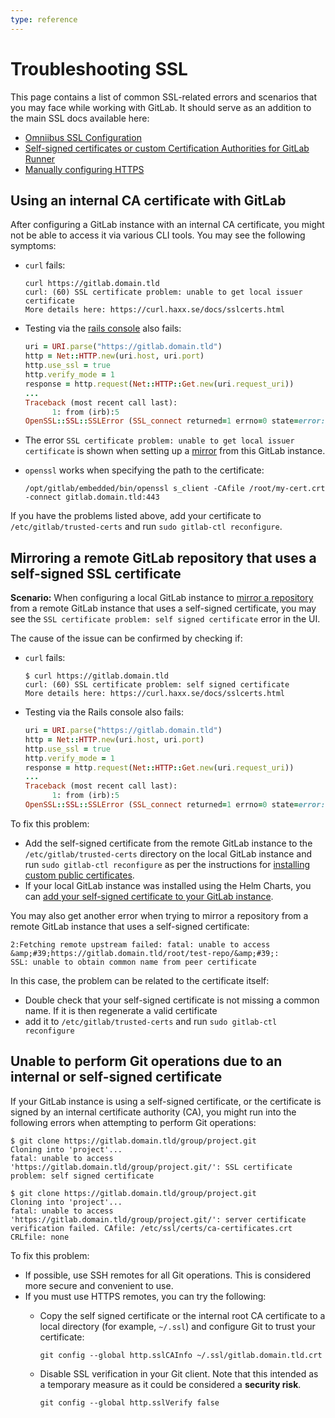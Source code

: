 ```yaml
---
type: reference
---
```


# Troubleshooting SSL

This page contains a list of common SSL-related errors and scenarios that you may face while working with GitLab.
It should serve as an addition to the main SSL docs available here:

- [Omniibus SSL Configuration](https://docs.gitlab.com/omnibus/settings/ssl.html)
- [Self-signed certificates or custom Certification Authorities for GitLab Runner](https://docs.gitlab.com/runner/configuration/tls-self-signed.html)
- [Manually configuring HTTPS](https://docs.gitlab.com/omnibus/settings/nginx.html#manually-configuring-https)

## Using an internal CA certificate with GitLab

After configuring a GitLab instance with an internal CA certificate, you might not be able to access it via various CLI tools. You may see the following symptoms:

- `curl` fails:

  ```shell
  curl https://gitlab.domain.tld
  curl: (60) SSL certificate problem: unable to get local issuer certificate
  More details here: https://curl.haxx.se/docs/sslcerts.html
  ```

- Testing via the [rails console](https://docs.gitlab.com/omnibus/maintenance/#starting-a-rails-console-session) also fails:

  ```ruby
  uri = URI.parse("https://gitlab.domain.tld")
  http = Net::HTTP.new(uri.host, uri.port)
  http.use_ssl = true
  http.verify_mode = 1
  response = http.request(Net::HTTP::Get.new(uri.request_uri))
  ...
  Traceback (most recent call last):
        1: from (irb):5
  OpenSSL::SSL::SSLError (SSL_connect returned=1 errno=0 state=error: certificate verify failed (unable to get local issuer certificate))
  ```

- The error `SSL certificate problem: unable to get local issuer certificate` is shown when setting up a [mirror](../../user/project/repository/repository_mirroring.md#repository-mirroring) from this GitLab instance.
- `openssl` works when specifying the path to the certificate:

  ```shell
  /opt/gitlab/embedded/bin/openssl s_client -CAfile /root/my-cert.crt -connect gitlab.domain.tld:443
  ```

If you have the problems listed above, add your certificate to `/etc/gitlab/trusted-certs` and run `sudo gitlab-ctl reconfigure`.

## Mirroring a remote GitLab repository that uses a self-signed SSL certificate

**Scenario:** When configuring a local GitLab instance to [mirror a repository](../../user/project/repository/repository_mirroring.md) from a remote GitLab instance that uses a self-signed certificate, you may see the `SSL certificate problem: self signed certificate` error in the UI.

The cause of the issue can be confirmed by checking if:

- `curl` fails:

  ```shell
  $ curl https://gitlab.domain.tld
  curl: (60) SSL certificate problem: self signed certificate
  More details here: https://curl.haxx.se/docs/sslcerts.html
  ```

- Testing via the Rails console also fails:

  ```ruby
  uri = URI.parse("https://gitlab.domain.tld")
  http = Net::HTTP.new(uri.host, uri.port)
  http.use_ssl = true
  http.verify_mode = 1
  response = http.request(Net::HTTP::Get.new(uri.request_uri))
  ...
  Traceback (most recent call last):
        1: from (irb):5
  OpenSSL::SSL::SSLError (SSL_connect returned=1 errno=0 state=error: certificate verify failed (unable to get local issuer certificate))
  ```

To fix this problem:

- Add the self-signed certificate from the remote GitLab instance to the `/etc/gitlab/trusted-certs` directory on the local GitLab instance and run `sudo gitlab-ctl reconfigure` as per the instructions for [installing custom public certificates](https://docs.gitlab.com/omnibus/settings/ssl.html#install-custom-public-certificates).
- If your local GitLab instance was installed using the Helm Charts, you can [add your self-signed certificate to your GitLab instance](https://docs.gitlab.com/runner/install/kubernetes.html#providing-a-custom-certificate-for-accessing-gitlab).

You may also get another error when trying to mirror a repository from a remote GitLab instance that uses a self-signed certificate:

```shell
2:Fetching remote upstream failed: fatal: unable to access &amp;#39;https://gitlab.domain.tld/root/test-repo/&amp;#39;:
SSL: unable to obtain common name from peer certificate
```

In this case, the problem can be related to the certificate itself:

- Double check that your self-signed certificate is not missing a common name. If it is then regenerate a valid certificate
- add it to `/etc/gitlab/trusted-certs` and run `sudo gitlab-ctl reconfigure`

## Unable to perform Git operations due to an internal or self-signed certificate

If your GitLab instance is using a self-signed certificate, or the certificate is signed by an internal certificate authority (CA), you might run into the following errors when attempting to perform Git operations:

```shell
$ git clone https://gitlab.domain.tld/group/project.git
Cloning into 'project'...
fatal: unable to access 'https://gitlab.domain.tld/group/project.git/': SSL certificate problem: self signed certificate
```

```shell
$ git clone https://gitlab.domain.tld/group/project.git
Cloning into 'project'...
fatal: unable to access 'https://gitlab.domain.tld/group/project.git/': server certificate verification failed. CAfile: /etc/ssl/certs/ca-certificates.crt CRLfile: none
```

To fix this problem:

- If possible, use SSH remotes for all Git operations. This is considered more secure and convenient to use.
- If you must use HTTPS remotes, you can try the following:
  - Copy the self signed certificate or the internal root CA certificate to a local directory (for example, `~/.ssl`) and configure Git to trust your certificate:

    ```shell
    git config --global http.sslCAInfo ~/.ssl/gitlab.domain.tld.crt
    ```

  - Disable SSL verification in your Git client. Note that this intended as a temporary measure as it could be considered a **security risk**.

    ```shell
    git config --global http.sslVerify false
    ```
